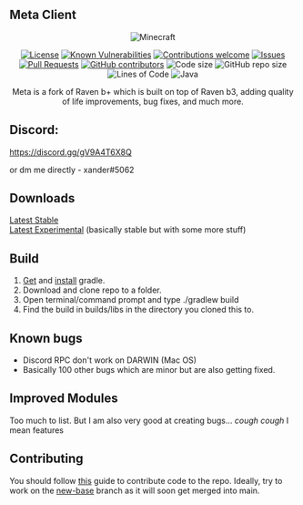 ## Meta Client

<p align="center">
  <img src="https://img.shields.io/badge/MC-1.8.9-brightgreen.svg" alt="Minecraft"/>
</p>

<p align="center">
  <a href="LICENSE"><img src="https://img.shields.io/github/license/Kopamed/Raven-bPLUS" alt="License"/></a>
  <a href="https://snyk.io/test/github/kopamed/Raven-bPLUS?targetFile=build.gradle"><img src="https://snyk.io/test/github/kopamed/Raven-bPLUS/badge.svg?targetFile=build.gradle" alt="Known Vulnerabilities"/></a>
  <a href="https://github.com/kopamed/Raven-bPLUS/issues/"><img src="https://img.shields.io/badge/contributions-welcome-brightgreen.svg?style=flat" alt="Contributions welcome"/></a>
  <a href="https://github.com/kopamed/Raven-bPLUS/issues/"><img src="https://img.shields.io/github/issues/kopamed/Raven-bPLUS.svg" alt="Issues"/></a>
  <a href="https://github.com/kopamed/Raven-bPLUS/pulls/"><img src="https://img.shields.io/github/issues-pr/kopamed/Raven-bPLUS.svg" alt="Pull Requests"/></a>
  <a href="https://github.com/kopamed/Raven-bPLUS/graphs/contributors/"><img src="https://img.shields.io/github/contributors/kopamed/Raven-bPLUS.svg" alt="GitHub contributors"/></a>
  <img src="https://img.shields.io/github/languages/code-size/kopamed/Raven-bPLUS.svg" alt="Code size"/>
  <img src="https://img.shields.io/github/repo-size/kopamed/Raven-bPLUS.svg" alt="GitHub repo size"/>
  <img src="https://tokei.rs/b1/github/kopamed/Raven-bPLUS?moduleCategory=code" alt="Lines of Code"/>
  <img src="https://img.shields.io/github/languages/top/Kopamed/Raven-bPLUS" alt="Java"/>
</p>

<p align="center"> 
  Meta is a fork of Raven b+ which is built on top of Raven b3, adding quality of life improvements, bug fixes, and much more.
</p>

## Discord:
https://discord.gg/gV9A4T6X8Q

or dm me directly - xander#5062

## Downloads
[Latest Stable](https://github.com/xandernp/Meta/raw/main/build/libs/%5B1.8.9%5D%20BetterKeystrokes%20V-1.2.jar) <br>
[Latest Experimental](https://github.com/xandernp/Meta/raw/lunarkeystrokes/build/libs/%5B1.8.9%5DLunarKeystrokes%20B-1.jar) (basically stable but with some more stuff)<br>

## Build
1. [Get](https://gradle.org/next-steps/?version=2.7&format=bin) and [install](https://docs.gradle.org/current/userguide/installation.html) gradle.
2. Download and clone repo to a folder.
3. Open terminal/command prompt and type ./gradlew build
4. Find the build in builds/libs in the directory you cloned this to.

## Known bugs
 - Discord RPC don't work on DARWIN (Mac OS)
 - Basically 100 other bugs which are minor but are also getting fixed.
 
## Improved Modules
Too much to list. But I am also very good at creating bugs... *cough cough* I mean features

## Contributing
You should follow [this](https://gist.github.com/MarcDiethelm/7303312#file-contributing-md) guide to contribute code to the repo. Ideally, try to work on the [new-base](https://github.com/Kopamed/Raven-bPLUS/tree/new-base) branch as it will soon get merged into main.

